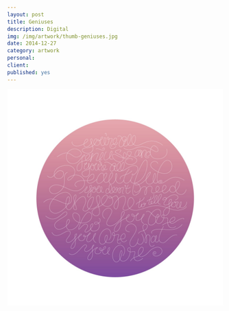 ```yaml
---
layout: post
title: Geniuses
description: Digital
img: /img/artwork/thumb-geniuses.jpg
date: 2014-12-27
category: artwork
personal: 
client:
published: yes
---
```

![You're All Geniuses, You're All Beautiful](/img/artwork/geniuses-1200w.jpg)